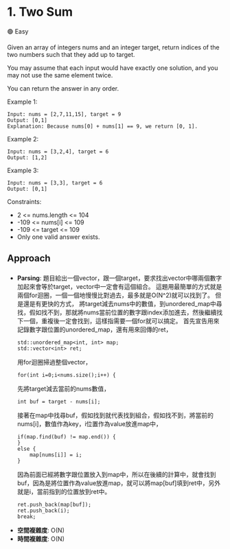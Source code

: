 # 1. Two Sum

🟢 Easy

Given an array of integers nums and an integer target, return indices of the two numbers such that they add up to target.

You may assume that each input would have exactly one solution, and you may not use the same element twice.

You can return the answer in any order.

Example 1:
```
Input: nums = [2,7,11,15], target = 9
Output: [0,1]
Explanation: Because nums[0] + nums[1] == 9, we return [0, 1].
```

Example 2:
```
Input: nums = [3,2,4], target = 6
Output: [1,2]
```

Example 3:
```
Input: nums = [3,3], target = 6
Output: [0,1]
```

Constraints:
- 2 <= nums.length <= 104
- -109 <= nums[i] <= 109
- -109 <= target <= 109
- Only one valid answer exists.

## Approach
### 
- **Parsing**: 
    題目給出一個vector，跟一個target，要求找出vector中哪兩個數字加起來會等於target，vector中一定會有這個組合。
    這題用最簡單的方式就是兩個for迴圈，一個一個地慢慢比對過去，最多就是O(N^2)就可以找到了。
    但是還是有更快的方式，
    將target減去nums中的數值，到unordered_map中尋找，假如找不到，那就將nums當前位置的數字跟index添加進去，然後繼續找下一個，重複後一定會找到，這樣指需要一個for就可以搞定。
    首先宣告用來記錄數字跟位置的unordered_map，還有用來回傳的ret，
    ```
    std::unordered_map<int, int> map;
    std::vector<int> ret;
    ```
    用for迴圈掃過整個vector，
    ```
    for(int i=0;i<nums.size();i++) {
    ```
    先將target減去當前的nums數值，
    ```
    int buf = target - nums[i];
    ```
    接著在map中找尋buf，假如找到就代表找到組合，假如找不到，將當前的nums[i]，數值作為key，i位置作為value放進map中，
    ```
    if(map.find(buf) != map.end()) {
    }
    else {
        map[nums[i]] = i;
    }
    ```
    因為前面已經將數字跟位置放入到map中，所以在後續的計算中，就會找到buf，因為是將位置作為value放進map，就可以將map[buf]填到ret中，另外就是i，當前指到的位置放到ret中。
    ```
    ret.push_back(map[buf]);
    ret.push_back(i);
    break;
    ```
- **空間複雜度**: O(N)
- **時間複雜度**: O(N)